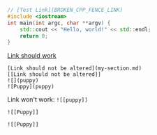 ```cpp
// [Test Link](BROKEN_CPP_FENCE_LINK)
#include <iostream>
int main(int argc, char **argv) {
    std::cout << "Hello, world!" << std::endl;
    return 0;
}
```

[Link should work](my-section.md)

```
[Link should not be altered](my-section.md)
[[Link should not be altered]]
![](puppy)
![Puppy](puppy)
```

Link won't work:
`![[puppy]]`

`
![[Puppy]]
`

```
![[Puppy]]
```
